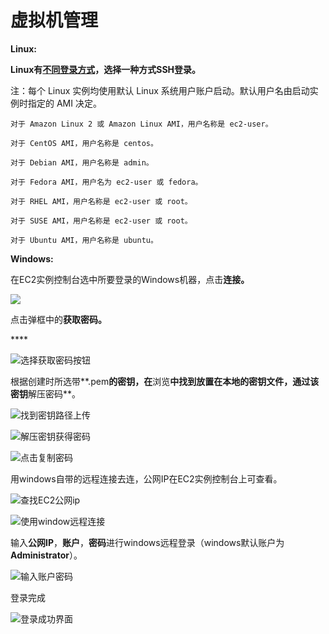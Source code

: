 # 虚拟机管理

**Linux:**

**Linux有**[**不同登录方式**](https://docs.aws.amazon.com/zh_cn/AWSEC2/latest/UserGuide/AccessingInstancesLinux.html%20)**，选择一种方式SSH登录。**

注：每个 Linux 实例均使用默认 Linux 系统用户账户启动。默认用户名由启动实例时指定的 AMI 决定。

`对于 Amazon Linux 2 或 Amazon Linux AMI，用户名称是 ec2-user。`

`对于 CentOS AMI，用户名称是 centos。`

`对于 Debian AMI，用户名称是 admin。`

`对于 Fedora AMI，用户名为 ec2-user 或 fedora。`

`对于 RHEL AMI，用户名称是 ec2-user 或 root。`

`对于 SUSE AMI，用户名称是 ec2-user 或 root。`

`对于 Ubuntu AMI，用户名称是 ubuntu。`

**Windows:**

在EC2实例控制台选中所要登录的Windows机器，点击**连接。**

![](../.gitbook/assets/image%20%2817%29.png)

点击弹框中的**获取密码。**

\*\*\*\*

![&#x9009;&#x62E9;&#x83B7;&#x53D6;&#x5BC6;&#x7801;&#x6309;&#x94AE;](../.gitbook/assets/image%20%282%29.png)

根据创建时所选带**.pem**的密钥，在**浏览**中找到放置在本地的密钥文件，通过该密钥**解压密码**。

![&#x627E;&#x5230;&#x5BC6;&#x94A5;&#x8DEF;&#x5F84;&#x4E0A;&#x4F20;](../.gitbook/assets/image%20%281%29.png)

![&#x89E3;&#x538B;&#x5BC6;&#x94A5;&#x83B7;&#x5F97;&#x5BC6;&#x7801;](../.gitbook/assets/image%20%284%29.png)

![&#x70B9;&#x51FB;&#x590D;&#x5236;&#x5BC6;&#x7801;](../.gitbook/assets/image%20%288%29.png)

用windows自带的远程连接去连，公网IP在EC2实例控制台上可查看。

![&#x67E5;&#x627E;EC2&#x516C;&#x7F51;ip](../.gitbook/assets/image%20%283%29.png)

![&#x4F7F;&#x7528;window&#x8FDC;&#x7A0B;&#x8FDE;&#x63A5;](../.gitbook/assets/image.png)

输入**公网IP**，**账户**，**密码**进行windows远程登录（windows默认账户为**Administrator**）。

![&#x8F93;&#x5165;&#x8D26;&#x6237;&#x5BC6;&#x7801;](../.gitbook/assets/image%20%286%29.png)

登录完成

![&#x767B;&#x5F55;&#x6210;&#x529F;&#x754C;&#x9762;](../.gitbook/assets/image%20%289%29.png)

